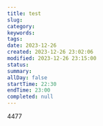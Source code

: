 ```yaml
---
title: test
slug: 
category: 
keywords: 
tags: 
date: 2023-12-26
created: 2023-12-26 23:02:06
modified: 2023-12-26 23:15:00
status: 
summary: 
allDay: false
startTime: 22:30
endTime: 23:00
completed: null
---
```


4477
